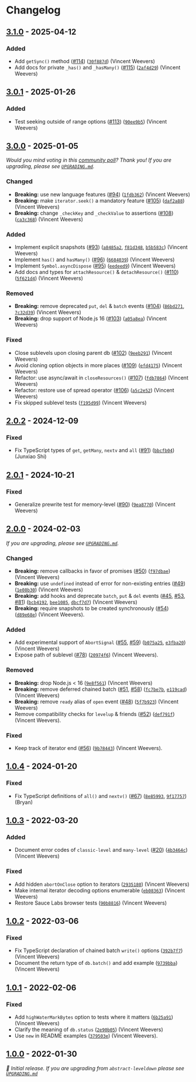 # Changelog

## [3.1.0] - 2025-04-12

### Added

- Add `getSync()` method ([#114](https://github.com/Level/abstract-level/issues/114)) ([`30f887d`](https://github.com/Level/abstract-level/commit/30f887d)) (Vincent Weevers)
- Add docs for private `_has()` and `_hasMany()` ([#115](https://github.com/Level/abstract-level/issues/115)) ([`2af4d29`](https://github.com/Level/abstract-level/commit/2af4d29)) (Vincent Weevers)

## [3.0.1] - 2025-01-26

### Added

- Test seeking outside of range options ([#113](https://github.com/Level/abstract-level/issues/113)) ([`90ee9b5`](https://github.com/Level/abstract-level/commit/90ee9b5)) (Vincent Weevers)

## [3.0.0] - 2025-01-05

_Would you mind voting in this [community poll](https://github.com/orgs/Level/discussions/143)? Thank you! If you are upgrading, please see [`UPGRADING.md`](UPGRADING.md)._

### Changed

- **Breaking:** use new language features ([#94](https://github.com/Level/abstract-level/issues/94)) ([`1fdb362`](https://github.com/Level/abstract-level/commit/1fdb362)) (Vincent Weevers)
- **Breaking:** make `iterator.seek()` a mandatory feature ([#105](https://github.com/Level/abstract-level/issues/105)) ([`daf2a88`](https://github.com/Level/abstract-level/commit/daf2a88)) (Vincent Weevers)
- **Breaking:** change `_checkKey` and `_checkValue` to assertions ([#108](https://github.com/Level/abstract-level/issues/108)) ([`ca3c368`](https://github.com/Level/abstract-level/commit/ca3c368)) (Vincent Weevers)

### Added

- Implement explicit snapshots ([#93](https://github.com/Level/abstract-level/issues/93)) ([`a8485a2`](https://github.com/Level/abstract-level/commit/a8485a2), [`f81d348`](https://github.com/Level/abstract-level/commit/f81d348), [`b5b583c`](https://github.com/Level/abstract-level/commit/b5b583c)) (Vincent Weevers)
- Implement `has()` and `hasMany()` ([#96](https://github.com/Level/abstract-level/issues/96)) ([`6684039`](https://github.com/Level/abstract-level/commit/6684039)) (Vincent Weevers)
- Implement `Symbol.asyncDispose` ([#95](https://github.com/Level/abstract-level/issues/95)) ([`eedeed9`](https://github.com/Level/abstract-level/commit/eedeed9)) (Vincent Weevers)
- Add docs and types for `attachResource()` & `detachResource()` ([#110](https://github.com/Level/abstract-level/issues/110)) ([`5f621d4`](https://github.com/Level/abstract-level/commit/5f621d4)) (Vincent Weevers)

### Removed

- **Breaking:** remove deprecated `put`, `del` & `batch` events ([#104](https://github.com/Level/abstract-level/issues/104)) ([`86bd271`](https://github.com/Level/abstract-level/commit/86bd271), [`7c32d39`](https://github.com/Level/abstract-level/commit/7c32d39)) (Vincent Weevers)
- **Breaking:** drop support of Node.js 16 ([#103](https://github.com/Level/abstract-level/issues/103)) ([`a05a8ea`](https://github.com/Level/abstract-level/commit/a05a8ea)) (Vincent Weevers)

### Fixed

- Close sublevels upon closing parent db ([#102](https://github.com/Level/abstract-level/issues/102)) ([`9eeb291`](https://github.com/Level/abstract-level/commit/9eeb291)) (Vincent Weevers)
- Avoid cloning option objects in more places ([#109](https://github.com/Level/abstract-level/issues/109)) ([`efd4175`](https://github.com/Level/abstract-level/commit/efd4175)) (Vincent Weevers)
- Refactor: use async/await in `closeResources()` ([#107](https://github.com/Level/abstract-level/issues/107)) ([`fdb7864`](https://github.com/Level/abstract-level/commit/fdb7864)) (Vincent Weevers)
- Refactor: restore use of spread operator ([#106](https://github.com/Level/abstract-level/issues/106)) ([`a5c2e52`](https://github.com/Level/abstract-level/commit/a5c2e52)) (Vincent Weevers)
- Fix skipped sublevel tests ([`f195d99`](https://github.com/Level/abstract-level/commit/f195d99)) (Vincent Weevers)

## [2.0.2] - 2024-12-09

### Fixed

- Fix TypeScript types of `get`, `getMany`, `nextv` and `all` ([#91](https://github.com/Level/abstract-level/issues/91)) ([`bbcfb04`](https://github.com/Level/abstract-level/commit/bbcfb04)) (Junxiao Shi)

## [2.0.1] - 2024-10-21

### Fixed

- Generalize prewrite test for memory-level ([#90](https://github.com/Level/abstract-level/issues/90)) ([`9ea8770`](https://github.com/Level/abstract-level/commit/9ea8770)) (Vincent Weevers)

## [2.0.0] - 2024-02-03

_If you are upgrading, please see [`UPGRADING.md`](UPGRADING.md)._

### Changed

- **Breaking:** remove callbacks in favor of promises ([#50](https://github.com/Level/abstract-level/issues/50)) ([`f97dbae`](https://github.com/Level/abstract-level/commit/f97dbae)) (Vincent Weevers)
- **Breaking:** use `undefined` instead of error for non-existing entries ([#49](https://github.com/Level/abstract-level/issues/49)) ([`1e08b30`](https://github.com/Level/abstract-level/commit/1e08b30)) (Vincent Weevers)
- **Breaking:** add hooks and deprecate `batch`, `put` & `del` events ([#45](https://github.com/Level/abstract-level/issues/45), [#53](https://github.com/Level/abstract-level/issues/53), [#81](https://github.com/Level/abstract-level/issues/81)) ([`bcb4192`](https://github.com/Level/abstract-level/commit/bcb4192), [`bee1085`](https://github.com/Level/abstract-level/commit/bee1085), [`dbcf7d7`](https://github.com/Level/abstract-level/commit/dbcf7d7)) (Vincent Weevers)
- **Breaking:** require snapshots to be created synchronously ([#54](https://github.com/Level/abstract-level/issues/54)) ([`d89e68e`](https://github.com/Level/abstract-level/commit/d89e68e)) (Vincent Weevers).

### Added

- Add experimental support of `AbortSignal` ([#55](https://github.com/Level/abstract-level/issues/55), [#59](https://github.com/Level/abstract-level/issues/59)) ([`b075a25`](https://github.com/Level/abstract-level/commit/b075a25), [`e3fba20`](https://github.com/Level/abstract-level/commit/e3fba20)) (Vincent Weevers)
- Expose path of sublevel ([#78](https://github.com/Level/abstract-level/issues/78)) ([`20974f6`](https://github.com/Level/abstract-level/commit/20974f6)) (Vincent Weevers).

### Removed

- **Breaking:** drop Node.js < 16 ([`9e8f561`](https://github.com/Level/abstract-level/commit/9e8f561)) (Vincent Weevers)
- **Breaking:** remove deferred chained batch ([#51](https://github.com/Level/abstract-level/issues/51), [#58](https://github.com/Level/abstract-level/issues/58)) ([`fc7be7b`](https://github.com/Level/abstract-level/commit/fc7be7b), [`e119cad`](https://github.com/Level/abstract-level/commit/e119cad)) (Vincent Weevers)
- **Breaking:** remove `ready` alias of `open` event ([#48](https://github.com/Level/abstract-level/issues/48)) ([`5f7b923`](https://github.com/Level/abstract-level/commit/5f7b923)) (Vincent Weevers)
- Remove compatibility checks for `levelup` & friends ([#52](https://github.com/Level/abstract-level/issues/52)) ([`def791f`](https://github.com/Level/abstract-level/commit/def791f)) (Vincent Weevers).

### Fixed

- Keep track of iterator end ([#56](https://github.com/Level/abstract-level/issues/56)) ([`9b78443`](https://github.com/Level/abstract-level/commit/9b78443)) (Vincent Weevers).

## [1.0.4] - 2024-01-20

### Fixed

- Fix TypeScript definitions of `all()` and `nextv()` ([#67](https://github.com/Level/abstract-level/issues/67)) ([`8e85993`](https://github.com/Level/abstract-level/commit/8e85993), [`9f17757`](https://github.com/Level/abstract-level/commit/9f17757)) (Bryan)

## [1.0.3] - 2022-03-20

### Added

- Document error codes of `classic-level` and `many-level` ([#20](https://github.com/Level/abstract-level/issues/20)) ([`4b3464c`](https://github.com/Level/abstract-level/commit/4b3464c)) (Vincent Weevers)

### Fixed

- Add hidden `abortOnClose` option to iterators ([`2935180`](https://github.com/Level/abstract-level/commit/2935180)) (Vincent Weevers)
- Make internal iterator decoding options enumerable ([`eb08363`](https://github.com/Level/abstract-level/commit/eb08363)) (Vincent Weevers)
- Restore Sauce Labs browser tests ([`90b8816`](https://github.com/Level/abstract-level/commit/90b8816)) (Vincent Weevers)

## [1.0.2] - 2022-03-06

### Fixed

- Fix TypeScript declaration of chained batch `write()` options ([`392b7f7`](https://github.com/Level/abstract-level/commit/392b7f7)) (Vincent Weevers)
- Document the return type of `db.batch()` and add example ([`9739bba`](https://github.com/Level/abstract-level/commit/9739bba)) (Vincent Weevers)

## [1.0.1] - 2022-02-06

### Fixed

- Add `highWaterMarkBytes` option to tests where it matters ([`6b25a91`](https://github.com/Level/abstract-level/commit/6b25a91)) (Vincent Weevers)
- Clarify the meaning of `db.status` ([`2e90b05`](https://github.com/Level/abstract-level/commit/2e90b05)) (Vincent Weevers)
- Use `new` in README examples ([`379503e`](https://github.com/Level/abstract-level/commit/379503e)) (Vincent Weevers).

## [1.0.0] - 2022-01-30

_:seedling: Initial release. If you are upgrading from `abstract-leveldown` please see [`UPGRADING.md`](UPGRADING.md)_

[3.1.0]: https://github.com/Level/abstract-level/releases/tag/v3.1.0

[3.0.1]: https://github.com/Level/abstract-level/releases/tag/v3.0.1

[3.0.0]: https://github.com/Level/abstract-level/releases/tag/v3.0.0

[2.0.2]: https://github.com/Level/abstract-level/releases/tag/v2.0.2

[2.0.1]: https://github.com/Level/abstract-level/releases/tag/v2.0.1

[2.0.0]: https://github.com/Level/abstract-level/releases/tag/v2.0.0

[1.0.4]: https://github.com/Level/abstract-level/releases/tag/v1.0.4

[1.0.3]: https://github.com/Level/abstract-level/releases/tag/v1.0.3

[1.0.2]: https://github.com/Level/abstract-level/releases/tag/v1.0.2

[1.0.1]: https://github.com/Level/abstract-level/releases/tag/v1.0.1

[1.0.0]: https://github.com/Level/abstract-level/releases/tag/v1.0.0
